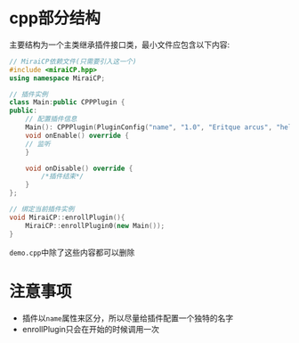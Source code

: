 # cpp部分结构
主要结构为一个主类继承插件接口类，最小文件应包含以下内容:
```C++
// MiraiCP依赖文件(只需要引入这一个)
#include <miraiCP.hpp>
using namespace MiraiCP;

// 插件实例
class Main:public CPPPlugin {
public:
    // 配置插件信息
    Main(): CPPPlugin(PluginConfig("name", "1.0", "Eritque arcus", "hello world", "2021")){}
    void onEnable() override {
    // 监听
    }

    void onDisable() override {
        /*插件结束*/
    }
};

// 绑定当前插件实例
void MiraiCP::enrollPlugin(){
    MiraiCP::enrollPlugin0(new Main());
}
```
`demo.cpp`中除了这些内容都可以删除

# 注意事项
- 插件以`name`属性来区分，所以尽量给插件配置一个独特的名字
- enrollPlugin只会在开始的时候调用一次
